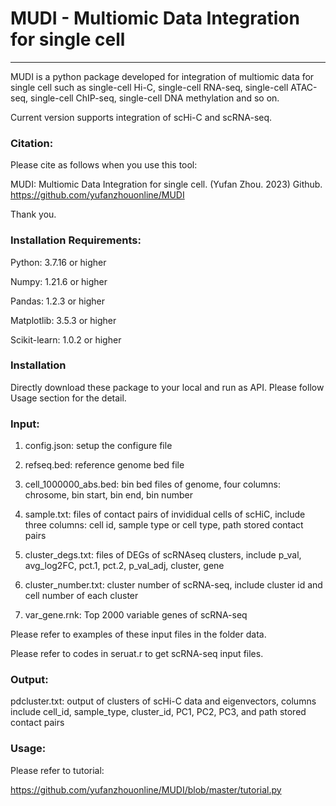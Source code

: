 # MUDI - Multiomic Data Integration for single cell

----------------------------------
MUDI is a python package developed for integration of multiomic data for single cell such as single-cell Hi-C, single-cell RNA-seq, single-cell ATAC-seq, single-cell ChIP-seq, single-cell DNA methylation and so on.

Current version supports integration of scHi-C and scRNA-seq.

### Citation:

Please cite as follows when you use this tool:

MUDI: Multiomic Data Integration for single cell. (Yufan Zhou. 2023) Github. https://github.com/yufanzhouonline/MUDI

Thank you.

### Installation Requirements:

Python: 3.7.16 or higher

Numpy: 1.21.6 or higher

Pandas: 1.2.3 or higher

Matplotlib: 3.5.3 or higher

Scikit-learn: 1.0.2 or higher

### Installation

Directly download these package to your local and run as API. Please follow Usage section for the detail.

### Input:

1. config.json: setup the configure file

2. refseq.bed: reference genome bed file

3. cell_1000000_abs.bed: bin bed files of genome, four columns: chrosome, bin start, bin end, bin number

4. sample.txt: files of contact pairs of invididual cells of scHiC, include three columns: cell id, sample type or cell type, path stored contact pairs

5. cluster_degs.txt: files of DEGs of scRNAseq clusters, include p_val, avg_log2FC, pct.1, pct.2, p_val_adj, cluster, gene

6. cluster_number.txt: cluster number of scRNA-seq, include cluster id and cell number of each cluster

7. var_gene.rnk: Top 2000 variable genes of scRNA-seq

Please refer to examples of these input files in the folder data.

Please refer to codes in seruat.r to get scRNA-seq input files.

### Output:

pdcluster.txt: output of clusters of scHi-C data and eigenvectors, columns include cell_id, sample_type, cluster_id, PC1, PC2, PC3, and path stored contact pairs

### Usage:

Please refer to tutorial:

https://github.com/yufanzhouonline/MUDI/blob/master/tutorial.py


